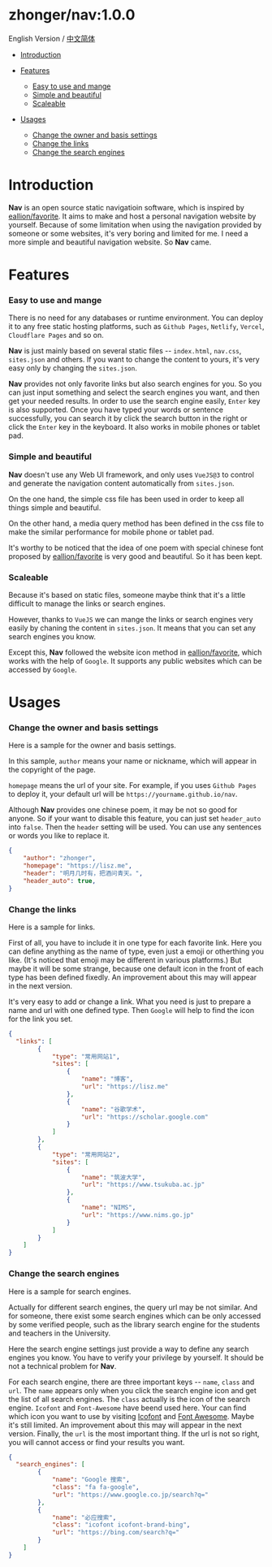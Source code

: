 # zhonger/nav:1.0.0

English Version / [中文简体](README.zh.md)

- [Introduction](#introduction)
- [Features](#features)
  - [Easy to use and mange](#easy-to-use-and-mange)
  - [Simple and beautiful](#simple-and-beautiful)
  - [Scaleable](#scaleable)

- [Usages](#usages)
  - [Change the owner and basis settings](#change-the-owner-and-basis-settings)
  - [Change the links](#change-the-links)
  - [Change the search engines](#search-the-search-engines)

# Introduction

**Nav** is an open source static navigatioin software, which is inspired by [eallion/favorite](https://github.com/eallion/favorite). It aims to make and host a personal navigation website by yourself. Because of some limitation when using the navigation provided by someone or some websites, it's very boring and limited for me. I need a more simple and beautiful navigation website. So **Nav** came.

# Features

### Easy to use and mange

There is no need for any databases or runtime environment. You can deploy it to any free static hosting platforms, such as `Github Pages`, `Netlify`, `Vercel`, `Cloudflare Pages` and so on.

**Nav** is just mainly based on several static files -- `index.html`, `nav.css`, `sites.json` and others. If you want to change the content to yours, it's very easy only by changing the `sites.json`.

**Nav** provides not only favorite links but also search engines for you. So you can just input something and select the search engines you want, and then get your needed results. In order to use the search engine easily, `Enter` key is also supported. Once you have typed your words or sentence successfully, you can search it by click the search button in the right or click the `Enter` key in the keyboard. It also works in mobile phones or tablet pad.

### Simple and beautiful

**Nav** doesn't use any Web UI framework, and only uses `VueJS@3` to control and generate the navigation content automatically from `sites.json`. 

On the one hand, the simple css file has been used in order to keep all things simple and beautiful.

On the other hand, a media query method has been defined in the css file to make the similar performance for mobile phone or tablet pad.

It's worthy to be noticed that the idea of one poem with special chinese font proposed by [eallion/favorite](https://github.com/eallion/favorite) is very good and beautiful. So it has been kept.

### Scaleable

Because it's based on static files, someone maybe think that it's a little difficult to manage the links or search engines. 

However, thanks to `VueJS` we can mange the links or search engines very easily by chaning the content in `sites.json`. It means that you can set any search engines you know.

Except this, **Nav** followed the website icon method in [eallion/favorite](https://github.com/eallion/favorite), which works with the help of `Google`. It supports  any public websites which can be accessed by `Google`.

# Usages

### Change the owner and basis settings

Here is a sample for the owner and basis settings. 

In this sample, `author` means your name or nickname, which will appear in the copyright of the page. 

`homepage` means the url of your site. For example, if you uses `Github Pages` to deploy it, your default url will be `https://yourname.github.io/nav`. 

Although **Nav** provides one chinese poem, it may be not so good for anyone. So if your want to disable this feature, you can just set `header_auto` into `false`. Then the `header` setting will be used. You can use any sentences or words you like to replace it. 

```json
{
    "author": "zhonger",
    "homepage": "https://lisz.me",
    "header": "明月几时有，把酒问青天。",
    "header_auto": true,
}
```

### Change the links

Here is a sample for links.

First of all, you have to include it in one type for each favorite link. Here you can define anything as the name of type, even just a emoji or otherthing you like. (It's noticed that emoji may be different in various platforms.) But maybe it will be some strange, because one default icon in the front of each type has been defined fixedly. An improvement about this may will appear in the next version.

It's very easy to add or change a link. What you need is just to prepare a name and url with one defined type. Then `Google` will help to find the icon for the link you set.

```json
{
  "links": [
        {
            "type": "常用网站1",
            "sites": [
                {
                    "name": "博客",
                    "url": "https://lisz.me"
                },
                {
                    "name": "谷歌学术",
                    "url": "https://scholar.google.com"
                }
            ]
        },
        {
            "type": "常用网站2",
            "sites": [
                {
                    "name": "筑波大学",
                    "url": "https://www.tsukuba.ac.jp"
                },
                {
                    "name": "NIMS",
                    "url": "https://www.nims.go.jp"
                }
            ]
        }
    ]
}
```

### Change the search engines

Here is a sample for search engines.

Actually for different search engines, the query url may be not similar. And for someone, there exist some search engines which can be only accessed by some verified people, such as the library search engine for the students and teachers in the University.

Here the search engine settings just provide a way to define any search engines you know. You have to verify your privilege by yourself. It should be not a technical problem for **Nav**. 

For each search engine, there are three important keys -- `name`, `class` and `url`. The `name` appears only when you click the search engine icon and get the list of all search engines. The `class` actually is the icon of the search engine. `Icofont` and `Font-Awesome` have beend used here. Your can find which icon you want to use by visiting [Icofont](https://icofont.com/icons) and [Font Awesome](https://fontawesome.com/v5.15/icons). Maybe it's still limited. An improvement about this may will appear in the next version. Finally, the `url` is the most important thing. If the url is not so right, you will cannot access or find your results you want.

```json
{
  "search_engines": [
        {
            "name": "Google 搜索",
            "class": "fa fa-google",
            "url": "https://www.google.co.jp/search?q="
        },
        {
            "name": "必应搜索",
            "class": "icofont icofont-brand-bing",
            "url": "https://bing.com/search?q="
        }
    ]
}
```
